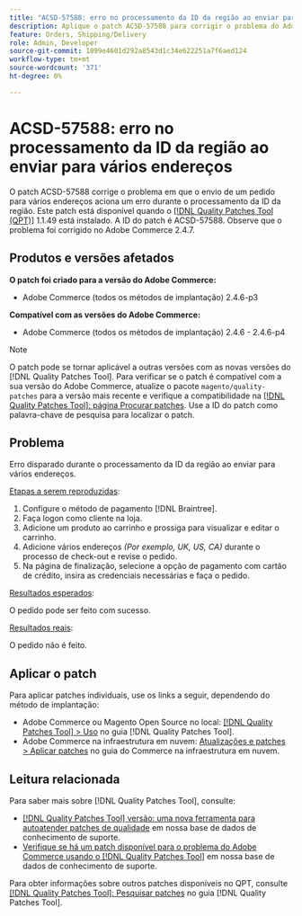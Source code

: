 ```yaml
---
title: "ACSD-57588: erro no processamento da ID da região ao enviar para vários endereços"
description: Aplique o patch ACSD-57588 para corrigir o problema do Adobe Commerce em que o envio de um pedido para vários endereços aciona um erro durante o processamento da ID da região.
feature: Orders, Shipping/Delivery
role: Admin, Developer
source-git-commit: 1899e4601d292a8543d1c34e622251a7f6aed124
workflow-type: tm+mt
source-wordcount: '371'
ht-degree: 0%

---
```


# ACSD-57588: erro no processamento da ID da região ao enviar para vários endereços

O patch ACSD-57588 corrige o problema em que o envio de um pedido para vários endereços aciona um erro durante o processamento da ID da região. Este patch está disponível quando o [[!DNL Quality Patches Tool (QPT)]](/help/announcements/adobe-commerce-announcements/magento-quality-patches-released-new-tool-to-self-serve-quality-patches.md) 1.1.49 está instalado. A ID do patch é ACSD-57588. Observe que o problema foi corrigido no Adobe Commerce 2.4.7.

## Produtos e versões afetados

**O patch foi criado para a versão do Adobe Commerce:**

* Adobe Commerce (todos os métodos de implantação) 2.4.6-p3

**Compatível com as versões do Adobe Commerce:**

* Adobe Commerce (todos os métodos de implantação) 2.4.6 - 2.4.6-p4

>[!NOTE]
>
>O patch pode se tornar aplicável a outras versões com as novas versões do [!DNL Quality Patches Tool]. Para verificar se o patch é compatível com a sua versão do Adobe Commerce, atualize o pacote `magento/quality-patches` para a versão mais recente e verifique a compatibilidade na [[!DNL Quality Patches Tool]: página Procurar patches](https://experienceleague.adobe.com/tools/commerce-quality-patches/index.html). Use a ID do patch como palavra-chave de pesquisa para localizar o patch.

## Problema

Erro disparado durante o processamento da ID da região ao enviar para vários endereços.

<u>Etapas a serem reproduzidas</u>:

1. Configure o método de pagamento [!DNL Braintree].
1. Faça logon como cliente na loja.
1. Adicione um produto ao carrinho e prossiga para visualizar e editar o carrinho.
1. Adicione vários endereços *(Por exemplo, UK, US, CA)* durante o processo de check-out e revise o pedido.
1. Na página de finalização, selecione a opção de pagamento com cartão de crédito, insira as credenciais necessárias e faça o pedido.

<u>Resultados esperados</u>:

O pedido pode ser feito com sucesso.

<u>Resultados reais</u>:

O pedido não é feito.

## Aplicar o patch

Para aplicar patches individuais, use os links a seguir, dependendo do método de implantação:

* Adobe Commerce ou Magento Open Source no local: [[!DNL Quality Patches Tool] > Uso](https://experienceleague.adobe.com/docs/commerce-operations/tools/quality-patches-tool/usage.html) no guia [!DNL Quality Patches Tool].
* Adobe Commerce na infraestrutura em nuvem: [Atualizações e patches > Aplicar patches](https://experienceleague.adobe.com/docs/commerce-cloud-service/user-guide/develop/upgrade/apply-patches.html) no guia do Commerce na infraestrutura em nuvem.

## Leitura relacionada

Para saber mais sobre [!DNL Quality Patches Tool], consulte:

* [[!DNL Quality Patches Tool] versão: uma nova ferramenta para autoatender patches de qualidade](/help/announcements/adobe-commerce-announcements/magento-quality-patches-released-new-tool-to-self-serve-quality-patches.md) em nossa base de dados de conhecimento de suporte.
* [Verifique se há um patch disponível para o problema do Adobe Commerce usando o [!DNL Quality Patches Tool]](/help/support-tools/patches-available-in-qpt-tool/check-patch-for-magento-issue-with-magento-quality-patches.md) em nossa base de dados de conhecimento de suporte.

Para obter informações sobre outros patches disponíveis no QPT, consulte [[!DNL Quality Patches Tool]: Pesquisar patches](https://experienceleague.adobe.com/tools/commerce-quality-patches/index.html) no guia [!DNL Quality Patches Tool].
